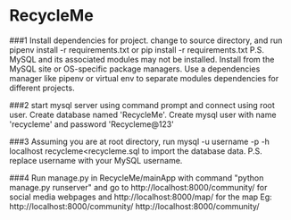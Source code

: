 # RecycleMe

###1
Install dependencies for project. 
change to source directory, and run pipenv install -r requirements.txt or pip install -r requirements.txt
P.S. MySQL and its associated modules may not be installed. Install from the MySQL site or OS-specific package managers. Use a dependencies manager like pipenv or virtual env to separate modules dependencies for different projects.

###2
start mysql server using command prompt and connect using root user. Create database named 'RecycleMe'. Create mysql user with name 'recycleme' and password 'Recycleme@123'

###3
Assuming you are at root directory, run 
mysql -u username -p -h localhost recycleme<recycleme.sql to import the database data. 
P.S. replace username with your MySQL username.

###4
Run manage.py in RecycleMe/mainApp with command "python manage.py runserver" and go to http://localhost:8000/community/<url in urls.py> for social media webpages and http://localhost:8000/map/<url in urls.py> for the map
Eg:
http://localhost:8000/community/
http://localhost:8000/community/

